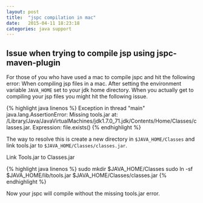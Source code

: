 ```yaml
---
layout: post
title:  "jspc compilation in mac"
date:   2015-04-11 18:23:18
categories: java support
---
```



Issue when trying to compile jsp using jspc-maven-plugin
-----------------------------------------------------------

For those of you who have used a mac to compile jspc and hit the following error:
When compiling jsp files in a mac. After setting the environment variable `JAVA_HOME` set to your jdk home directory.
When you actually get to compiling your jsp files you might hit the following issue.

{% highlight java linenos %}
    Exception in thread "main" java.lang.AssertionError: Missing tools.jar at: /Library/Java/JavaVirtualMachines/jdk1.7.0_71.jdk/Contents/Home/Classes/classes.jar. Expression: file.exists()
{% endhighlight %}


The way to resolve this is create a new directory in `$JAVA_HOME/Classes` and link tools.jar to `$JAVA_HOME/Classes/classes.jar`.

Link Tools.jar to Classes.jar

{% highlight java linenos %}
    sudo mkdir $JAVA_HOME/Classes
    sudo ln -sf $JAVA_HOME/lib/tools.jar $JAVA_HOME/Classes/classes.jar
{% endhighlight %}


Now your jspc will compile without the missing tools.jar error.